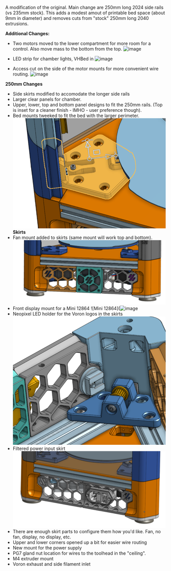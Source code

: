 A modification of the original. Main change are 250mm long 2024 side rails (vs 235mm stock).
This adds a modest amout of printable bed space (about 9mm in diameter) and removes cuts from "stock" 250mm long 2040 extrusions.

**Additional Changes:**
* Two motors moved to the lower compartment for more room for a control. Also move mass to the bottom from the top.
  ![image](https://github.com/Sands45/Doron-Velta---250mm/assets/46139487/7141c12c-2e13-4793-89b4-0874ed768708)

* LED strip for chamber lights, VHBed in
  ![image](https://github.com/Sands45/Doron-Velta---250mm/assets/46139487/1079a754-f9e6-4fb5-a937-fc0d2f181a8c)

* Access cut on the side of the motor mounts for more convenient wire routing.
![image](https://github.com/Sands45/Doron-Velta---250mm/assets/46139487/b9057314-f50c-4b8c-81d8-c311971ab48a)

 
**250mm Changes**
  * Side skirts modified to accomodate the longer side rails
  * Larger clear panels for chamber.
  * Upper, lower, top and bottom panel designs to fit the 250mm rails. (Top is inset for a cleaner finish - IMHO - user preference though).
  * Bed mounts tweeked to fit the bed with the larger perimeter.
  ![Bed Mount](https://github.com/Sands45/Doron-Velta---250mm/blob/main/images/Bed%20Mount.png?raw=true)
**Skirts**
  * Fan mount added to skirts (same mount will work top and bottom).
    ![Fam Mount](https://github.com/Sands45/Doron-Velta---250mm/blob/main/images/Bottom%20Fan.png?raw=true)
  * Front display mount for a Mini 12864
    ![Mini 12864](![image](https://github.com/Sands45/Doron-Velta---250mm/assets/46139487/b7e607e9-833e-4b3b-8b49-38b0f470b9c8)
  * Neopixel LED holder for the Voron logos in the skirts
    ![Neopixel and M5 Idler](https://github.com/Sands45/Doron-Velta---250mm/blob/main/images/Neopixel%20and%20M5%20idler.png?raw=true)
  * Filtered power input skirt
    ![Filtered power input](https://github.com/Sands45/Doron-Velta---250mm/blob/main/images/Power%20inlet%20skirt.png?raw=true)
  * There are enough skirt parts to configure them how you'd like. Fan, no fan, display, no display, etc.
* Upper and lower corners opened up a bit for easier wire routing
* New mount for the power supply
* PG7 gland nut location for wires to the toolhead in the "ceiling".
* M4 extruder mount
* Voron exhaust and side filament inlet

